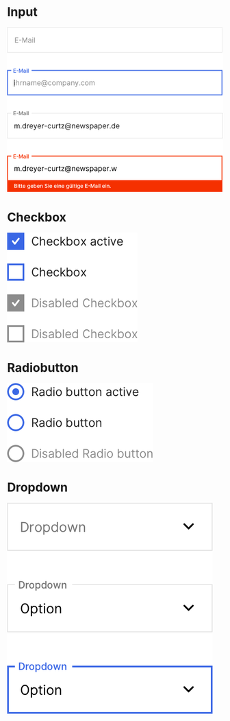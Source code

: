 # Input

<Playground>
  <img src="Formular-Input@2x.png">
</Playground>

# Checkbox

<Playground>
  <img src="Formular-Checkbox@2x.png">
</Playground>

# Radiobutton

<Playground>
  <img src="Formular-Radiobutton@2x.png">
</Playground>

# Dropdown

<Playground>
  <img src="Formular-Dropdown@2x.png">
</Playground>